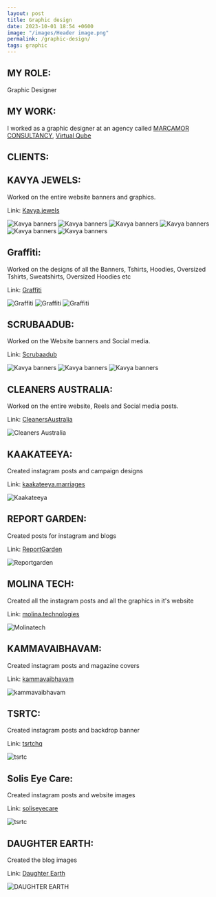 ```yaml
---
layout: post
title: Graphic design
date: 2023-10-01 18:54 +0600
image: "/images/Header image.png"
permalink: /graphic-design/
tags: graphic
---
```


## MY ROLE:
Graphic Designer

## MY WORK:
I worked as a graphic designer at an agency called [MARCAMOR CONSULTANCY](https://marcamor.com/), [Virtual Qube](https://www.vqubetech.com/)

## CLIENTS:

## KAVYA JEWELS:
Worked on the entire website banners and graphics.

Link: [Kavya.jewels](https://tritiyajewels.com/kavya/)

![Kavya banners](../images/Banner1.png)
![Kavya banners](../images/Banner2.png)
![Kavya banners](../images/Banner3.png)
![Kavya banners](../images/Athulyam.png)
![Kavya banners](../images/Ring.png)
![Kavya banners](../images/2banners.png)

## Graffiti:
Worked on the designs of all the Banners, Tshirts, Hoodies, Oversized Tshirts, Sweatshirts, Oversized Hoodies etc

Link: [Graffiti](https://www.grafitistore.com//)

![Graffiti](../images/deals.png)
![Graffiti](../images/Offer.png)
![Graffiti](../images/Tshirts.png)

## SCRUBAADUB:
Worked on the Website banners and Social media.

Link: [Scrubaadub](https://www.scrubaadub.com/)

![Kavya banners](../images/Halloween.png)
![Kavya banners](../images/Christmas.png)
![Kavya banners](../images/Scrubb.png)

## CLEANERS AUSTRALIA:
Worked on the entire website, Reels and Social media posts.

Link: [CleanersAustralia](https://cleanersaustralia.com.au/)

![Cleaners Australia](../images/CA.png)

## KAAKATEEYA:
Created instagram posts and campaign designs

Link: [kaakateeya.marriages](https://www.instagram.com/kaakateeya.marriages/)

![Kaakateeya](../images/kaknew.png)
## REPORT GARDEN:
Created posts for instagram and blogs

Link: [ReportGarden](https://www.instagram.com/reportgarden/)

![Reportgarden](../images/RG.png)
## MOLINA TECH:
Created all the instagram posts and all the graphics in it's website

Link: [molina.technologies](https://www.instagram.com/molina.technologies/)

![Molinatech](../images/Mo.png)
## KAMMAVAIBHAVAM:
Created instagram posts and magazine covers

Link: [kammavaibhavam](https://www.instagram.com/kammavaibhavam/)

![kammavaibhavam](../images/kAMMA.png)
## TSRTC: 
Created instagram posts and backdrop banner

Link: [tsrtchq](https://www.instagram.com/tsrtchq/)

![tsrtc](../images/Ts.png)
## Solis Eye Care: 
Created instagram posts and website images

Link: [soliseyecare](https://www.instagram.com/soliseyecarehospital/)

![tsrtc](../images/Solis.png)
## DAUGHTER EARTH:
Created the blog images

Link: [Daughter Earth](https://daughter.earth/)

![DAUGHTER EARTH](../images/de.png)
